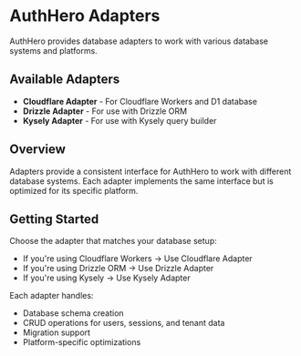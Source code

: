 # AuthHero Adapters

AuthHero provides database adapters to work with various database systems and platforms.

## Available Adapters

- **Cloudflare Adapter** - For Cloudflare Workers and D1 database
- **Drizzle Adapter** - For use with Drizzle ORM
- **Kysely Adapter** - For use with Kysely query builder

## Overview

Adapters provide a consistent interface for AuthHero to work with different database systems. Each adapter implements the same interface but is optimized for its specific platform.

## Getting Started

Choose the adapter that matches your database setup:

- If you're using Cloudflare Workers → Use Cloudflare Adapter
- If you're using Drizzle ORM → Use Drizzle Adapter  
- If you're using Kysely → Use Kysely Adapter

Each adapter handles:
- Database schema creation
- CRUD operations for users, sessions, and tenant data
- Migration support
- Platform-specific optimizations
